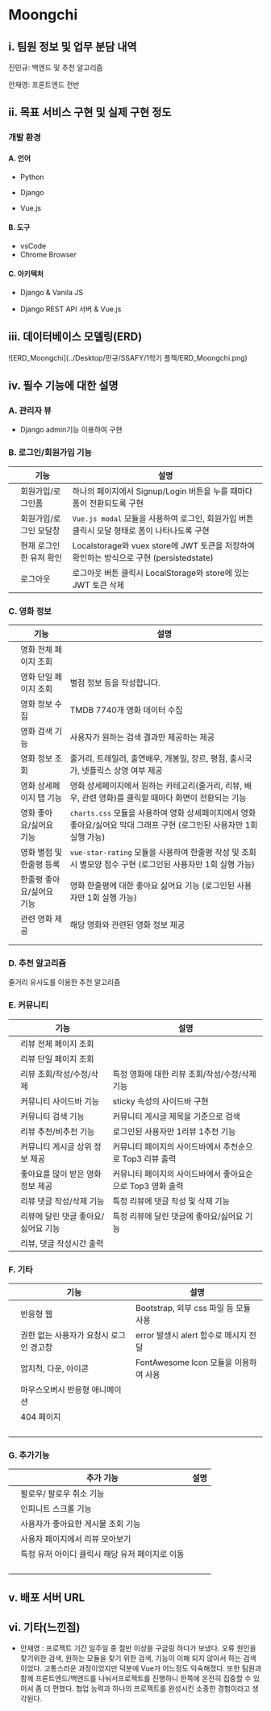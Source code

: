 # Moongchi



## i. 팀원 정보 및 업무 분담 내역 

진민규: 백엔드 및 추천 알고리즘

안재영: 프론트엔드 전반 



## ii. 목표 서비스 구현 및 실제 구현 정도 

### 개발 환경

#### A. 언어 

- Python  

- Django  
- Vue.js 

#### B. 도구

- vsCode 
- Chrome Browser 



#### C. 아키텍처 

- Django & Vanila JS 

- Django REST API 서버 & Vue.js



## iii. 데이터베이스 모델링(ERD) 

![ERD_Moongchi](../Desktop/민규/SSAFY/1학기 플젝/ERD_Moongchi.png)



## iv. 필수 기능에 대한 설명 

### A. 관리자 뷰

- Django admin기능 이용하여 구현



### B. 로그인/회원가입 기능

|      | 기능                    | 설명                                                         |
| ---- | ----------------------- | ------------------------------------------------------------ |
|      | 회원가입/로그인폼       | 하나의 페이지에서 Signup/Login 버튼을 누를 때마다 폼이 전환되도록 구현 |
|      | 회원가입/로그인 모달창  | `Vue.js modal` 모듈을 사용하여 로그인, 회원가입 버튼 클릭시 모달 형태로 폼이 나타나도록 구현 |
|      | 현재 로그인한 유저 확인 | Localstorage와 vuex store에 JWT 토큰을 저장하여 확인하는 방식으로 구현 (persistedstate) |
|      | 로그아웃                | 로그아웃 버튼 클릭시 LocalStorage와 store에 있는 JWT 토큰 삭제 |



### C. 영화 정보


|      | 기능                      | 설명                                                         |
| ---- | ------------------------- | ------------------------------------------------------------ |
|      | 영화 전체 페이지 조회     |                                                              |
|      | 영화 단일 페이지 조회     | 별점 정보 등을 작성합니다.                                   |
|      | 영화 정보 수집            | TMDB 7740개 영화 데이터 수집                                 |
|      | 영화 검색 기능            | 사용자가 원하는 검색 결과만 제공하는 제공                    |
|      | 영화 정보 조회            | 줄거리, 트레일러, 출연배우, 개봉일, 장르, 평점, 출시국가, 넷플릭스 상영 여부 제공 |
|      | 영화 상세페이지 탭 기능   | 영화 상세페이지에서 원하는 카테고리(줄거리, 리뷰, 배우, 관련 영화)를 클릭할 때마다 화면이 전환되는 기능 |
|      | 영화 좋아요/싫어요 기능   | `charts.css` 모듈을 사용하여 영화 상세페이지에서 영화 좋아요/싫어요 막대 그래프 구현 (로그인된 사용자만 1회 실행 가능) |
|      | 영화 별점 및 한줄평 등록  | `vue-star-rating` 모듈을 사용하여 한줄평 작성 및 조회 시 별모양 점수 구현 (로그인된 사용자만 1회 실행 가능) |
|      | 한줄평 좋아요/싫어요 기능 | 영화 한줄평에 대한 좋아요 싫어요 기능 (로그인된 사용자만 1회 실행 가능) |
|      | 관련 영화 제공            | 해당 영화와 관련된 영화 정보 제공                            |
|      |                           |                                                              |
|      |                           |                                                              |



### D.  추천 알고리즘

줄거리 유사도를 이용한 추천 알고리즘





### E. 커뮤니티

|      | 기능                                | 설명                                                       |
| ---- | ----------------------------------- | ---------------------------------------------------------- |
|      | 리뷰 전체 페이지 조회               |                                                            |
|      | 리뷰 단일 페이지 조회               |                                                            |
|      | 리뷰 조회/작성/수정/삭제            | 특정 영화에 대한 리뷰 조회/작성/수정/삭제 기능             |
|      | 커뮤니티 사이드바 기능              | sticky 속성의 사이드바 구현                                |
|      | 커뮤니티 검색 기능                  | 커뮤니티 게시글 제목을 기준으로 검색                       |
|      | 리뷰 추천/비추천 기능               | 로그인된 사용자만 1리뷰 1추천 기능                         |
|      | 커뮤니티 게시글 상위 정보 제공      | 커뮤니티 페이지의 사이드바에서 추천순으로 Top3 리뷰 출력   |
|      | 좋아요를 많이 받은 영화 정보 제공   | 커뮤니티 페이지의 사이드바에서 좋아요순으로 Top3 영화 출력 |
|      | 리뷰 댓글 작성/삭제 기능            | 특정 리뷰에 댓글 작성 및 삭제 기능                         |
|      | 리뷰에 달린 댓글 좋아요/싫어요 기능 | 특정 리뷰에 달린 댓글에 좋아요/싫어요 기능                 |
|      | 리뷰, 댓글 작성시간 출력            |                                                            |

### F. 기타

|      | 기능                                    | 설명                                  |
| ---- | --------------------------------------- | ------------------------------------- |
|      | 반응형 웹                               | Bootstrap, 외부 css 파일 등 모듈 사용 |
|      | 권한 없는 사용자가 요청시 로그인 경고창 | error 발생시 alert 함수로 메시지 전달 |
|      | 엄지척, 다운, 아이콘                    | FontAwesome Icon 모듈을 이용하여 사용 |
|      | 마우스오버시 반응형 애니메이션          |                                       |
|      | 404 페이지                              |                                       |
|      |                                         |                                       |
|      |                                         |                                       |
|      |                                         |                                       |
|      |                                         |                                       |

### G. 추가기능


|      | 추가 기능                                       | 설명 |
| ---- | ----------------------------------------------- | ---- |
|      | 팔로우/ 팔로우 취소 기능                        |      |
|      | 인피니트 스크롤 기능                            |      |
|      | 사용자가 좋아요한 게시물 조회 기능              |      |
|      | 사용자 페이지에서 리뷰 모아보기                 |      |
|      | 특정 유저 아이디 클릭시 해당 유저 페이지로 이동 |      |
|      |                                                 |      |
|      |                                                 |      |
|      |                                                 |      |
|      |                                                 |      |



## v. 배포 서버 URL 







## vi. 기타(느낀점)

- 안재영 : 프로젝트 기간 일주일 중 절반 이상을 구글링 하다가 보냈다. 오류 원인을 찾기위한 검색, 원하는 모듈을 찾기 위한 검색, 기능이 이해 되지 않아서 하는 검색이었다. 고통스러운 과정이었지만 덕분에 Vue가 어느정도 익숙해졌다. 또한 팀원과 함께 프론트엔드/백엔드를 나눠서프로젝트를 진행하니 한쪽에 온전히 집중할 수 있어서 좀 더 편했다. 협업 능력과 하나의 프로젝트를 완성시킨 소중한 경험이라고 생각된다.